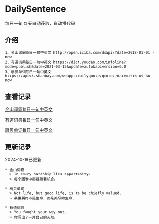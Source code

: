 # DailySentence

每日一句,每天自动获取，自动推代码

## 介绍

```
1、金山词霸每日一句中英文 http://open.iciba.com/dsapi/?date=2018-01-01 - now
2、有道词典每日一句中英文 https://dict.youdao.com/infoline?mode=publish&date=2021-03-15&update=auto&apiversion=6.0
3、扇贝单词每日一句中英文 https://apiv3.shanbay.com/weapps/dailyquote/quote/?date=2016-09-30 - now
```

## 查看记录

[金山词霸每日一句中英文](./data/iciba/)

[有道词典每日一句中英文](./data/youdao/)

[扇贝单词每日一句中英文](./data/shanbay/)

## 更新记录
2024-10-19已更新 
```
* 金山词霸
  > In every hardship lies opportunity.
  > 每个困难中都蕴藏着机会。

* 扇贝单词
  > Not life, but good life, is to be chiefly valued.
  > 最重要的不是生命，而是美好的生命。

* 有道词典
  > You fought your way out.
  > 你闯出了一片自己的天地。

```
